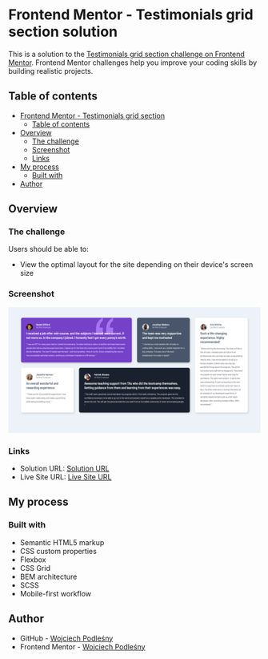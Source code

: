 # Frontend Mentor - Testimonials grid section solution

This is a solution to the [Testimonials grid section challenge on Frontend Mentor](https://www.frontendmentor.io/challenges/testimonials-grid-section-Nnw6J7Un7). Frontend Mentor challenges help you improve your coding skills by building realistic projects.

## Table of contents

- [Frontend Mentor - Testimonials grid section](#frontend-mentor---Testimonials-grid-section-solution)
  - [Table of contents](#table-of-contents)
- [Overview](#overview)
  - [The challenge](#the-challenge)
  - [Screenshot](#screenshot)
  - [Links](#links)
- [My process](#my-process)
  - [Built with](#built-with)
- [Author](#author)

## Overview

### The challenge

Users should be able to:

- View the optimal layout for the site depending on their device's screen size

### Screenshot

![](./images/Screenshot%20-%20Testimonial%20Grid%20Section.png)

### Links

- Solution URL: [Solution URL](https://github.com/Wojciech-Podlesny/Testimonials-Grid-Section)
- Live Site URL: [Live Site URL](https://wojciech-podlesny.github.io/Testimonials-Grid-Section/)

## My process

### Built with

- Semantic HTML5 markup
- CSS custom properties
- Flexbox
- CSS Grid
- BEM architecture
- SCSS
- Mobile-first workflow

## Author

- GitHub - [Wojciech Podleśny](https://github.com/Wojciech-Podlesny)
- Frontend Mentor - [Wojciech Podleśny](https://www.frontendmentor.io/profile/Wojciech-Podlesny)
